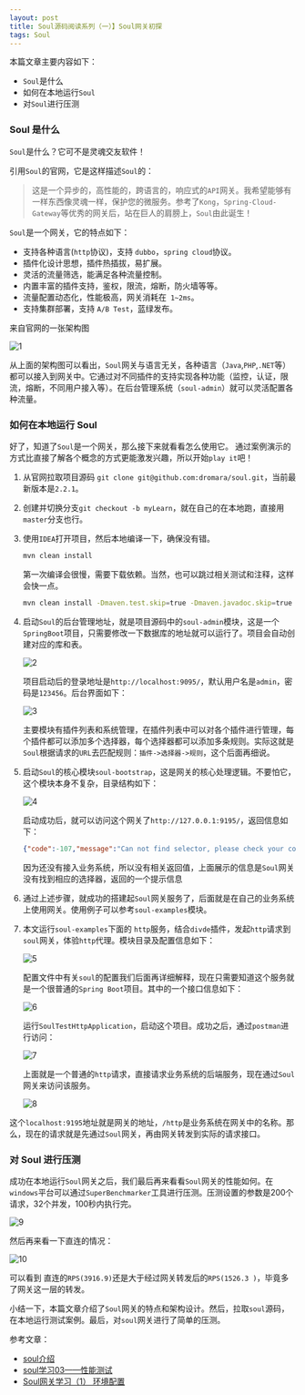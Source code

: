 ```yaml
---
layout: post
title: Soul源码阅读系列（一）】Soul网关初探
tags: Soul
---
```


本篇文章主要内容如下：

- `Soul`是什么
- 如何在本地运行`Soul`
- 对`Soul`进行压测

### Soul 是什么

`Soul`是什么？它可不是灵魂交友软件！

引用`Soul`的官网，它是这样描述`Soul`的：

> 这是一个异步的，高性能的，跨语言的，响应式的`API`网关。我希望能够有一样东西像灵魂一样，保护您的微服务。参考了`Kong`，`Spring-Cloud-Gateway`等优秀的网关后，站在巨人的肩膀上，`Soul`由此诞生！

`Soul`是一个网关，它的特点如下：

- 支持各种语言(`http`协议)，支持 `dubbo`，`spring cloud`协议。
- 插件化设计思想，插件热插拔，易扩展。
- 灵活的流量筛选，能满足各种流量控制。
- 内置丰富的插件支持，鉴权，限流，熔断，防火墙等等。
- 流量配置动态化，性能极高，网关消耗在` 1~2ms`。
- 支持集群部署，支持 `A/B Test`，蓝绿发布。

来自官网的一张架构图

![1](https://qiniu.midnight2104.com/20210304/1.png)



从上面的架构图可以看出，`Soul`网关与语言无关，各种语言（`Java`,`PHP`,`.NET`等）都可以接入到网关中。它通过对不同插件的支持实现各种功能（监控，认证，限流，熔断，不同用户接入等）。在后台管理系统（`soul-admin`）就可以灵活配置各种流量。

### 如何在本地运行 Soul

好了，知道了`Soul`是一个网关，那么接下来就看看怎么使用它。 通过案例演示的方式比直接了解各个概念的方式更能激发兴趣，所以开始`play it`吧！

1. 从官网拉取项目源码 `git clone git@github.com:dromara/soul.git`，当前最新版本是`2.2.1`。

2. 创建并切换分支`git checkout -b myLearn`，就在自己的在本地跑，直接用`master`分支也行。

3. 使用`IDEA`打开项目，然后本地编译一下，确保没有错。

   ```sh
   mvn clean install
   ```

   第一次编译会很慢，需要下载依赖。当然，也可以跳过相关测试和注释，这样会快一点。

   ```sh
   mvn clean install -Dmaven.test.skip=true -Dmaven.javadoc.skip=true
   ```

4. 启动`Soul`的后台管理地址，就是项目源码中的`soul-admin`模块，这是一个`SpringBoot`项目，只需要修改一下数据库的地址就可以运行了。项目会自动创建对应的库和表。

   ![2](https://qiniu.midnight2104.com/20210304/2.png)

   项目启动后的登录地址是`http://localhost:9095/`，默认用户名是`admin`，密码是`123456`。后台界面如下：

   ![3](https://qiniu.midnight2104.com/20210304/3.png)

   主要模块有插件列表和系统管理，在插件列表中可以对各个插件进行管理，每个插件都可以添加多个选择器，每个选择器都可以添加多条规则。实际这就是`Soul`根据请求的`URL`去匹配规则：`插件->选择器->规则`，这个后面再细说。

5. 启动`Soul`的核心模块`soul-bootstrap`，这是网关的核心处理逻辑。不要怕它，这个模块本身不复杂，目录结构如下：

   ![4](https://qiniu.midnight2104.com/20210304/4.png)

   

   启动成功后，就可以访问这个网关了`http://127.0.0.1:9195/`，返回信息如下：

   ```json
   {"code":-107,"message":"Can not find selector, please check your configuration!","data":null}
   ```

   因为还没有接入业务系统，所以没有相关返回值，上面展示的信息是`Soul`网关没有找到相应的选择器，返回的一个提示信息

6. 通过上述步骤，就成功的搭建起`Soul`网关服务了，后面就是在自己的业务系统上使用网关。使用例子可以参考`soul-examples`模块。

7. 本文运行`soul-examples`下面的 `http`服务，结合`divde`插件，发起`http`请求到`soul`网关，体验`http`代理。模块目录及配置信息如下：

   ![5](https://qiniu.midnight2104.com/20210304/5.png)
   
   配置文件中有关`soul`的配置我们后面再详细解释，现在只需要知道这个服务就是一个很普通的`Spring Boot`项目。其中的一个接口信息如下：
   
   ![6](https://qiniu.midnight2104.com/20210304/6.png)
   
   运行`SoulTestHttpApplication`，启动这个项目。成功之后，通过`postman`进行访问：
   
   ![7](https://qiniu.midnight2104.com/20210304/7.png)
   
   上面就是一个普通的`http`请求，直接请求业务系统的后端服务，现在通过`Soul`网关来访问该服务。
   
   ![8](https://qiniu.midnight2104.com/20210304/8.png)
   

这个`localhost:9195`地址就是网关的地址，`/http`是业务系统在网关中的名称。那么，现在的请求就是先通过`Soul`网关，再由网关转发到实际的请求接口。



### 对 Soul 进行压测

成功在本地运行`Soul`网关之后，我们最后再来看看`Soul`网关的性能如何。在`windows`平台可以通过`SuperBenchmarker`工具进行压测。压测设置的参数是200个请求，32个并发，100秒内执行完。

![9](https://qiniu.midnight2104.com/20210304/9.png)   

然后再来看一下直连的情况：

![10](https://qiniu.midnight2104.com/20210304/10.png)   

可以看到 直连的`RPS(3916.9)`还是大于经过网关转发后的`RPS(1526.3 )`，毕竟多了网关这一层的转发。

   

小结一下，本篇文章介绍了`Soul`网关的特点和架构设计。然后，拉取`soul`源码，在本地运行测试案例。最后，对`soul`网关进行了简单的压测。

   

   参考文章：

   - [soul介绍](https://dromara.org/zh-cn/docs/soul/soul.html)
   - [soul学习03——性能测试](https://blog.gaiaproject.club/soul-03/)
   - [Soul网关学习（1） 环境配置](https://www.yuque.com/chenxi-hs7pc/nksy3m/soul-source-1)

   


